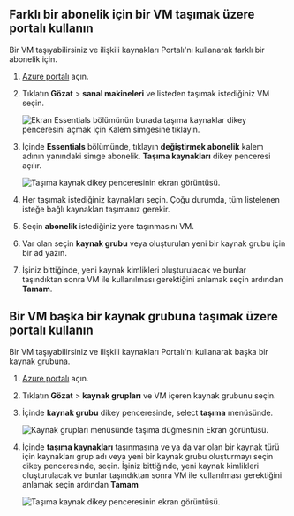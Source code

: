 

## <a name="use-the-portal-to-move-a-vm-to-a-different-subscription"></a>Farklı bir abonelik için bir VM taşımak üzere portalı kullanın
Bir VM taşıyabilirsiniz ve ilişkili kaynakları Portalı'nı kullanarak farklı bir abonelik için.

1. [Azure portalı](https://portal.azure.com) açın.
2. Tıklatın **Gözat** > **sanal makineleri** ve listeden taşımak istediğiniz VM seçin.
   
    ![Ekran Essentials bölümünün burada taşıma kaynaklar dikey penceresini açmak için Kalem simgesine tıklayın.](./media/virtual-machines-common-move-vm/move-button.png)
3. İçinde **Essentials** bölümünde, tıklayın **değiştirmek abonelik** kalem adının yanındaki simge abonelik. **Taşıma kaynakları** dikey penceresi açılır.
   
    ![Taşıma kaynak dikey penceresinin ekran görüntüsü.](./media/virtual-machines-common-move-vm/move.png)
4. Her taşımak istediğiniz kaynakları seçin. Çoğu durumda, tüm listelenen isteğe bağlı kaynakları taşımanız gerekir.
5. Seçin **abonelik** istediğiniz yere taşınmasını VM.
6. Var olan seçin **kaynak grubu** veya oluşturulan yeni bir kaynak grubu için bir ad yazın.
7. İşiniz bittiğinde, yeni kaynak kimlikleri oluşturulacak ve bunlar taşındıktan sonra VM ile kullanılması gerektiğini anlamak seçin ardından **Tamam**.

## <a name="use-the-portal-to-move-a-vm-to-another-resource-group"></a>Bir VM başka bir kaynak grubuna taşımak üzere portalı kullanın
Bir VM taşıyabilirsiniz ve ilişkili kaynakları Portalı'nı kullanarak başka bir kaynak grubuna.

1. [Azure portalı](https://portal.azure.com) açın.
2. Tıklatın **Gözat** > **kaynak grupları** ve VM içeren kaynak grubunu seçin.
3. İçinde **kaynak grubu** dikey penceresinde, select **taşıma** menüsünde.
   
    ![Kaynak grupları menüsünde taşıma düğmesinin Ekran görüntüsü.](./media/virtual-machines-common-move-vm/move-rg.png)
4. İçinde **taşıma kaynakları** taşınmasına ve ya da var olan bir kaynak türü için kaynakları grup adı veya yeni bir kaynak grubu oluşturmayı seçin dikey penceresinde, seçin. İşiniz bittiğinde, yeni kaynak kimlikleri oluşturulacak ve bunlar taşındıktan sonra VM ile kullanılması gerektiğini anlamak seçin ardından **Tamam**
   
    ![Taşıma kaynak dikey penceresinin ekran görüntüsü.](./media/virtual-machines-common-move-vm/move-rg-list.png)


